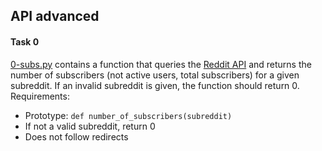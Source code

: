 ## API advanced

#### Task 0
[0-subs.py](0-subs.py) contains a function that queries the [Reddit API](https://www.reddit.com/dev/api/) and returns the number of subscribers (not active users, total subscribers) for a given subreddit. If an invalid subreddit is given, the function should return 0.
Requirements:
- Prototype: `def number_of_subscribers(subreddit)`
- If not a valid subreddit, return 0
- Does not follow redirects
